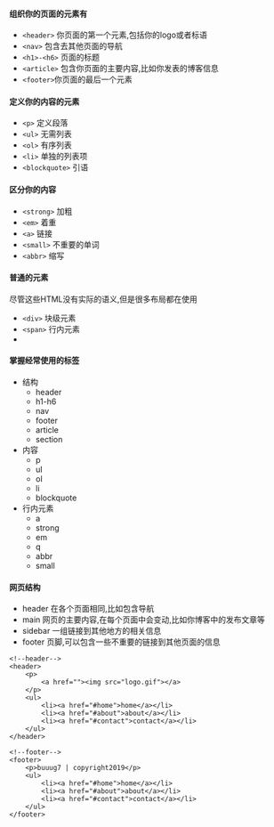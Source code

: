 
#### 组织你的页面的元素有
+ `<header>` 你页面的第一个元素,包括你的logo或者标语
+ `<nav>` 包含去其他页面的导航
+ `<h1>-<h6>` 页面的标题
+ `<article>` 包含你页面的主要内容,比如你发表的博客信息
+ `<footer>`你页面的最后一个元素
 

#### 定义你的内容的元素
+ `<p>` 定义段落
+ `<ul>` 无需列表
+ `<ol>` 有序列表
+ `<li>` 单独的列表项
+ `<blockquote>` 引语
 

#### 区分你的内容
+ `<strong>` 加粗
+ `<em>` 着重
+ `<a>` 链接
+ `<small>` 不重要的单词
+ `<abbr>` 缩写
 
#### 普通的元素
尽管这些HTML没有实际的语义,但是很多布局都在使用
+ `<div>` 块级元素
+ `<span>` 行内元素
+ 

#### 掌握经常使用的标签
+ 结构
    + header
    + h1-h6
    + nav
    + footer
    + article
    + section
+ 内容
    + p
    + ul
    + ol
    + li
    + blockquote
+ 行内元素
    + a
    + strong
    + em
    + q
    + abbr
    + small

#### 网页结构
+ header 在各个页面相同,比如包含导航
+ main 网页的主要内容,在每个页面中会变动,比如你博客中的发布文章等
+ sidebar 一组链接到其他地方的相关信息 
+ footer 页脚,可以包含一些不重要的链接到其他页面的信息


```
<!--header-->
<header>
    <p>
        <a href=""><img src="logo.gif"></a>
    </p>
    <ul>
        <li><a href="#home">home</a></li>
        <li><a href="#about">about</a></li>
        <li><a href="#contact">contact</a></li>
    </ul>
</header>

<!--footer-->
<footer>
    <p>buuug7 | copyright2019</p>
    <ul>
        <li><a href="#home">home</a></li>
        <li><a href="#about">about</a></li>
        <li><a href="#contact">contact</a></li>
    </ul>
</footer>
```
